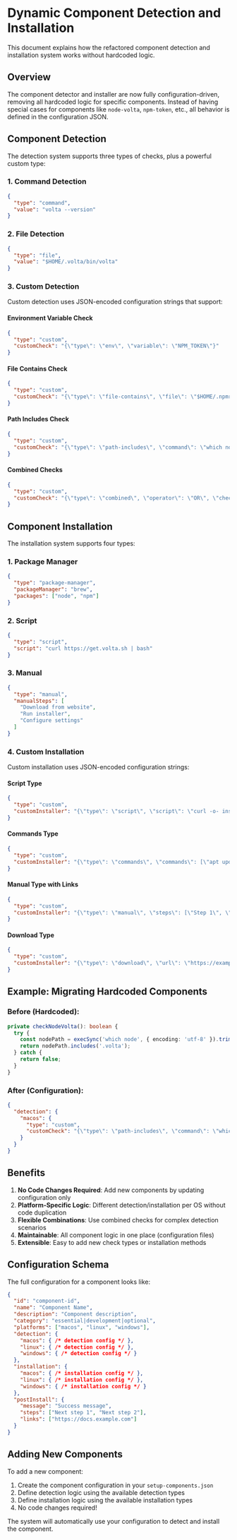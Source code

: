 # Dynamic Component Detection and Installation

This document explains how the refactored component detection and installation system works without hardcoded logic.

## Overview

The component detector and installer are now fully configuration-driven, removing all hardcoded logic for specific components. Instead of having special cases for components like `node-volta`, `npm-token`, etc., all behavior is defined in the configuration JSON.

## Component Detection

The detection system supports three types of checks, plus a powerful custom type:

### 1. Command Detection
```json
{
  "type": "command",
  "value": "volta --version"
}
```

### 2. File Detection
```json
{
  "type": "file",
  "value": "$HOME/.volta/bin/volta"
}
```

### 3. Custom Detection
Custom detection uses JSON-encoded configuration strings that support:

#### Environment Variable Check
```json
{
  "type": "custom",
  "customCheck": "{\"type\": \"env\", \"variable\": \"NPM_TOKEN\"}"
}
```

#### File Contains Check
```json
{
  "type": "custom", 
  "customCheck": "{\"type\": \"file-contains\", \"file\": \"$HOME/.npmrc\", \"pattern\": \"_authToken\"}"
}
```

#### Path Includes Check
```json
{
  "type": "custom",
  "customCheck": "{\"type\": \"path-includes\", \"command\": \"which node\", \"includes\": \".volta\"}"
}
```

#### Combined Checks
```json
{
  "type": "custom",
  "customCheck": "{\"type\": \"combined\", \"operator\": \"OR\", \"checks\": [{\"type\": \"file\", \"value\": \"$HOME/.ssh/id_rsa\"}, {\"type\": \"command\", \"command\": \"gh auth status\"}]}"
}
```

## Component Installation

The installation system supports four types:

### 1. Package Manager
```json
{
  "type": "package-manager",
  "packageManager": "brew",
  "packages": ["node", "npm"]
}
```

### 2. Script
```json
{
  "type": "script",
  "script": "curl https://get.volta.sh | bash"
}
```

### 3. Manual
```json
{
  "type": "manual",
  "manualSteps": [
    "Download from website",
    "Run installer",
    "Configure settings"
  ]
}
```

### 4. Custom Installation
Custom installation uses JSON-encoded configuration strings:

#### Script Type
```json
{
  "type": "custom",
  "customInstaller": "{\"type\": \"script\", \"script\": \"curl -o- install.sh | bash\"}"
}
```

#### Commands Type
```json
{
  "type": "custom",
  "customInstaller": "{\"type\": \"commands\", \"commands\": [\"apt update\", \"apt install package\"]}"
}
```

#### Manual Type with Links
```json
{
  "type": "custom",
  "customInstaller": "{\"type\": \"manual\", \"steps\": [\"Step 1\", \"Step 2\"], \"links\": [\"https://docs.example.com\"]}"
}
```

#### Download Type
```json
{
  "type": "custom",
  "customInstaller": "{\"type\": \"download\", \"url\": \"https://example.com/installer.exe\", \"message\": \"Run the downloaded installer\"}"
}
```

## Example: Migrating Hardcoded Components

### Before (Hardcoded):
```typescript
private checkNodeVolta(): boolean {
  try {
    const nodePath = execSync('which node', { encoding: 'utf-8' }).trim();
    return nodePath.includes('.volta');
  } catch {
    return false;
  }
}
```

### After (Configuration):
```json
{
  "detection": {
    "macos": {
      "type": "custom",
      "customCheck": "{\"type\": \"path-includes\", \"command\": \"which node\", \"includes\": \".volta\"}"
    }
  }
}
```

## Benefits

1. **No Code Changes Required**: Add new components by updating configuration only
2. **Platform-Specific Logic**: Different detection/installation per OS without code duplication
3. **Flexible Combinations**: Use combined checks for complex detection scenarios
4. **Maintainable**: All component logic in one place (configuration files)
5. **Extensible**: Easy to add new check types or installation methods

## Configuration Schema

The full configuration for a component looks like:

```json
{
  "id": "component-id",
  "name": "Component Name",
  "description": "Component description",
  "category": "essential|development|optional",
  "platforms": ["macos", "linux", "windows"],
  "detection": {
    "macos": { /* detection config */ },
    "linux": { /* detection config */ },
    "windows": { /* detection config */ }
  },
  "installation": {
    "macos": { /* installation config */ },
    "linux": { /* installation config */ },
    "windows": { /* installation config */ }
  },
  "postInstall": {
    "message": "Success message",
    "steps": ["Next step 1", "Next step 2"],
    "links": ["https://docs.example.com"]
  }
}
```

## Adding New Components

To add a new component:

1. Create the component configuration in your `setup-components.json`
2. Define detection logic using the available detection types
3. Define installation logic using the available installation types
4. No code changes required!

The system will automatically use your configuration to detect and install the component. 
